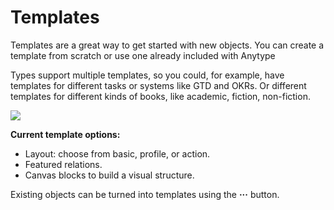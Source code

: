 # Templates

Templates are a great way to get started with new objects. You can create a template from scratch or use one already included with Anytype

Types support multiple templates, so you could, for example, have templates for different tasks or systems like GTD and OKRs. Or different templates for different kinds of books, like academic, fiction, non-fiction.

![](https://t2535380.p.clickup-attachments.com/t2535380/e82996d9-c68d-4233-80d7-d6a3dc0f15c6/CleanShot%202021-09-09%20at%2018.31.59.gif)

**Current template options:**

* Layout: choose from basic, profile, or action.
* Featured relations.
* Canvas blocks to build a visual structure.

Existing objects can be turned into templates using the **···** button.
